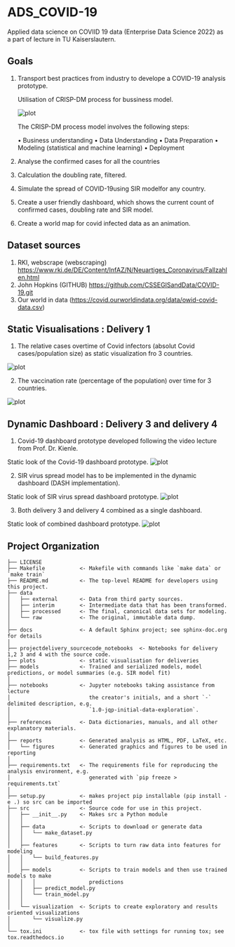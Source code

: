ADS_COVID-19
==============================
Applied data science on COVIID 19 data (Enterprise Data Science 2022) as a part of lecture in TU Kaiserslautern. 


Goals
----
1.  Transport best practices from industry to develope a COVID-19 analysis prototype. 

    Utilisation of CRISP-DM process for bussiness model. 

    ![plot](notebooks/CRISP_DM.png)

    The CRISP-DM process model involves the following steps: 

    • Business understanding
    • Data Understanding
    • Data Preparation
    • Modeling (statistical and machine learning)
    • Deployment

2.  Analyse the confirmed cases for all the countries
3.  Calculation the doubling rate, filtered.
4.  Simulate the spread of COVID-19using SIR modelfor any country.
5.  Create a user friendly dashboard, which shows the current count of confirmed cases, doubling rate and SIR model.
6. Create a world map for covid infected data as an animation.

Dataset sources 
----------------
1. RKI, webscrape (webscraping) https://www.rki.de/DE/Content/InfAZ/N/Neuartiges_Coronavirus/Fallzahlen.html
2. John Hopkins (GITHUB) https://github.com/CSSEGISandData/COVID-19.git
3. Our world in data (https://covid.ourworldindata.org/data/owid-covid-data.csv)

Static Visualisations : Delivery 1
----------------------------------

1. The relative cases overtime of Covid infectors (absolut Covid cases/population size) as static visualization fro 3 countries. 

![plot](plots/relativeCovidInfectors_staticVisualiztaion_threeCountries.png)
 
2. The vaccination rate (percentage of the population) over time for 3 countries. 

![plot](plots/vaccinationRate_staticVisualiztaion_threeCountries.png)

Dynamic Dashboard : Delivery 3 and delivery 4
---------------------------------------------
1. Covid-19 dashboard prototype developed following the video lecture from Prof. Dr. Kienle. 

Static look of the Covid-19 dashboard prototype. 
![plot](plots/delivery3_dynamicDashboard_covidInfection.PNG)

2. SIR virus spread model has to be implemented in the dynamic dashboard (DASH implementation).

Static look of SIR virus spread dashboard prototype. 
![plot](plots/delivery4_dynamicDashboard_SIRvirusSpreadModel.PNG)

3. Both delivery 3 and delivery 4 combined as a single dashboard. 

Static look of combined dashboard prototype. 
![plot](plots/delivery3_4_combined.PNG)

Project Organization
------------
    ├── LICENSE
    ├── Makefile           <- Makefile with commands like `make data` or `make train`
    ├── README.md          <- The top-level README for developers using this project.
    ├── data
    │   ├── external       <- Data from third party sources.
    │   ├── interim        <- Intermediate data that has been transformed.
    │   ├── processed      <- The final, canonical data sets for modeling.
    │   └── raw            <- The original, immutable data dump.
    │
    ├── docs               <- A default Sphinx project; see sphinx-doc.org for details
    │
    ├── projectdelivery_sourcecode_notebooks  <- Notebooks for delivery 1,2 3 and 4 with the source code.
    ├── plots              <- static visualisation for deliveries
    ├── models             <- Trained and serialized models, model predictions, or model summaries (e.g. SIR model fit)
    │
    ├── notebooks          <- Jupyter notebooks taking assistance from lecture
    │                         the creator's initials, and a short `-` delimited description, e.g.
    │                         `1.0-jqp-initial-data-exploration`.
    │
    ├── references         <- Data dictionaries, manuals, and all other explanatory materials.
    │
    ├── reports            <- Generated analysis as HTML, PDF, LaTeX, etc.
    │   └── figures        <- Generated graphics and figures to be used in reporting
    │
    ├── requirements.txt   <- The requirements file for reproducing the analysis environment, e.g.
    │                         generated with `pip freeze > requirements.txt`
    │
    ├── setup.py           <- makes project pip installable (pip install -e .) so src can be imported
    ├── src                <- Source code for use in this project.
    │   ├── __init__.py    <- Makes src a Python module
    │   │
    │   ├── data           <- Scripts to download or generate data
    │   │   └── make_dataset.py
    │   │
    │   ├── features       <- Scripts to turn raw data into features for modeling
    │   │   └── build_features.py
    │   │
    │   ├── models         <- Scripts to train models and then use trained models to make
    │   │   │                 predictions
    │   │   ├── predict_model.py
    │   │   └── train_model.py
    │   │
    │   └── visualization  <- Scripts to create exploratory and results oriented visualizations
    │       └── visualize.py
    │
    └── tox.ini            <- tox file with settings for running tox; see tox.readthedocs.io



